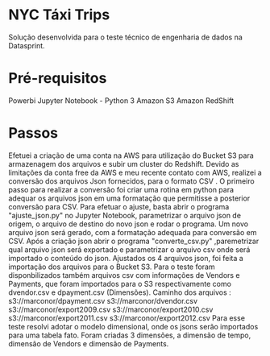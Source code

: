 # NYC Táxi Trips
Solução desenvolvida para o teste técnico de engenharia de dados na Datasprint. 
# Pré-requisitos
Powerbi
Jupyter Notebook - Python 3
Amazon S3 
Amazon RedShift
# Passos
Efetuei a criação de uma conta na AWS para utilização do Bucket S3 para armazenagem dos arquivos e subir um cluster do Redshift.
Devido as limitações da conta free da AWS e meu recente contato com AWS, realizei a conversão dos arquivos Json fornecidos, para o formato CSV .
O primeiro passo para realizar a conversão foi criar uma rotina em python para adequar os arquivos json em uma formatação que permitisse a posterior conversão para CSV.
Para efetuar o ajuste, basta abrir o programa "ajuste_json.py" no Jupyter Notebook, parametrizar o arquivo json de origem, o arquivo de destino do novo json e rodar o programa.
Um novo arquivo json será gerado, com a formatação adequada para conversão em CSV. Após a criação json abrir o programa "converte_csv.py" ,paremetrizar qual arquivo json será exportado e parametrizar o arquivo csv onde será importado o conteúdo do json.
Ajustados os 4 arquivos json, foi feita a importação dos arquivos para o Bucket S3.
Para o teste foram disponbilizados também arquivos csv com informações de Vendors e Payments, que foram importados para o S3 respectivamente como dvendor.csv e dpayment.csv (Dimensões).
Caminho dos arquivos :
s3://marconor/dpayment.csv
s3://marconor/dvendor.csv
s3://marconor/export2009.csv
s3://marconor/export2010.csv
s3://marconor/export2011.csv
s3://marconor/export2012.csv
Para esse teste resolvi adotar o modelo dimensional, onde os jsons serão importados para uma tabela fato. Foram criadas 3 dimensões, a dimensão de tempo, dimensão de Vendors e dimensão de Payments.


